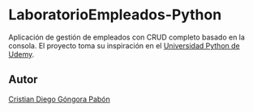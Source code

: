 # LaboratorioEmpleados-Python
Aplicación de gestión de empleados con CRUD completo basado en la consola. El proyecto toma su inspiración en el [Universidad Python de Udemy](https://www.udemy.com/course/universidad-python-desde-cero-hasta-experto-django-flask-rest-web/).

## Autor

[Cristian Diego Góngora Pabón](https://www.linkedin.com/in/cristiangongora/)
